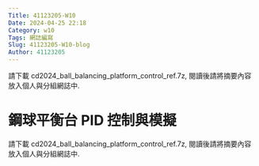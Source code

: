 ```yaml
---
Title: 41123205-W10
Date: 2024-04-25 22:18
Category: w10
Tags: 網誌編寫
Slug: 41123205-W10-blog
Author: 41123205
---
```


請下載 cd2024_ball_balancing_platform_control_ref.7z, 閱讀後請將摘要內容放入個人與分組網誌中.

<!-- PELICAN_END_SUMMARY -->

# 鋼球平衡台 PID 控制與模擬
請下載 cd2024_ball_balancing_platform_control_ref.7z, 閱讀後請將摘要內容放入個人與分組網誌中.